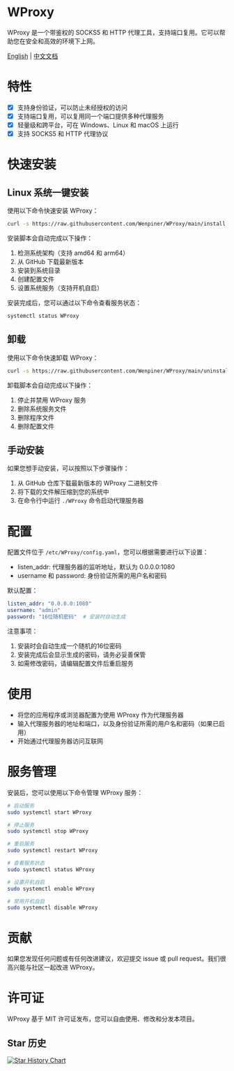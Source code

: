 # WProxy

WProxy 是一个带鉴权的 SOCKS5 和 HTTP 代理工具，支持端口复用。它可以帮助您在安全和高效的环境下上网。

[English](README.md) | [中文文档](README_zh-CN.md)

# 特性

- [x] 支持身份验证，可以防止未经授权的访问
- [x] 支持端口复用，可以复用同一个端口提供多种代理服务
- [x] 轻量级和跨平台，可在 Windows、Linux 和 macOS 上运行
- [x] 支持 SOCKS5 和 HTTP 代理协议

# 快速安装

## Linux 系统一键安装

使用以下命令快速安装 WProxy：

```bash
curl -s https://raw.githubusercontent.com/Wenpiner/WProxy/main/install.sh | sudo bash
```

安装脚本会自动完成以下操作：
1. 检测系统架构（支持 amd64 和 arm64）
2. 从 GitHub 下载最新版本
3. 安装到系统目录
4. 创建配置文件
5. 设置系统服务（支持开机自启）

安装完成后，您可以通过以下命令查看服务状态：
```bash
systemctl status WProxy
```

## 卸载

使用以下命令快速卸载 WProxy：

```bash
curl -s https://raw.githubusercontent.com/Wenpiner/WProxy/main/uninstall.sh | sudo bash
```

卸载脚本会自动完成以下操作：
1. 停止并禁用 WProxy 服务
2. 删除系统服务文件
3. 删除程序文件
4. 删除配置文件

## 手动安装

如果您想手动安装，可以按照以下步骤操作：

1. 从 GitHub 仓库下载最新版本的 WProxy 二进制文件
2. 将下载的文件解压缩到您的系统中
3. 在命令行中运行 `./WProxy` 命令启动代理服务器

# 配置

配置文件位于 `/etc/WProxy/config.yaml`，您可以根据需要进行以下设置：

- listen_addr: 代理服务器的监听地址，默认为 0.0.0.0:1080
- username 和 password: 身份验证所需的用户名和密码

默认配置：
```yaml
listen_addr: "0.0.0.0:1080"
username: "admin"
password: "16位随机密码"  # 安装时自动生成
```

注意事项：
1. 安装时会自动生成一个随机的16位密码
2. 安装完成后会显示生成的密码，请务必妥善保管
3. 如需修改密码，请编辑配置文件后重启服务

# 使用

- 将您的应用程序或浏览器配置为使用 WProxy 作为代理服务器
- 输入代理服务器的地址和端口，以及身份验证所需的用户名和密码（如果已启用）
- 开始通过代理服务器访问互联网

# 服务管理

安装后，您可以使用以下命令管理 WProxy 服务：

```bash
# 启动服务
sudo systemctl start WProxy

# 停止服务
sudo systemctl stop WProxy

# 重启服务
sudo systemctl restart WProxy

# 查看服务状态
sudo systemctl status WProxy

# 设置开机自启
sudo systemctl enable WProxy

# 禁用开机自启
sudo systemctl disable WProxy
```

# 贡献

如果您发现任何问题或有任何改进建议，欢迎提交 issue 或 pull request。我们很高兴能与社区一起改进 WProxy。

# 许可证

WProxy 基于 MIT 许可证发布，您可以自由使用、修改和分发本项目。

## Star 历史

[![Star History Chart](https://api.star-history.com/svg?repos=Wenpiner/WProxy&type=Date)](https://star-history.com/#Wenpiner/WProxy&Date) 